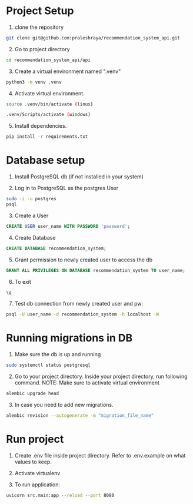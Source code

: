 # Project Setup
1. clone the repository
``` bash
git clone git@github.com:praleshraya/recommendation_system_api.git
```
2. Go to project directory
```bash
cd recommendation_system_api/api
```

3. Create a virtual environment named ".venv"
```bash
python3 -m venv .venv
```

4. Activate virtual environment.
```bash
source .venv/bin/activate (linux)

.venv/Scripts/activate (windows)
```

5. Install dependencies.
```bash
pip install -r requirements.txt
```


# Database setup
1. Install PostgreSQL db (if not installed in your system)

2. Log in to PostgreSQL as the postgres User
```bash
sudo -i -u postgres
psql
```
3. Create a User
```sql
CREATE USER user_name WITH PASSWORD 'password';
```

4. Create Database
```sql
CREATE DATABASE recommendation_system;
```

5. Grant permission to newly created user to access the db
```sql
GRANT ALL PRIVILEGES ON DATABASE recommendation_system TO user_name;
```
6. To exit
```sql
\q
```

7. Test db connection from newly created user and pw:
```bash
psql -U user_name -d recommendation_system -h localhost -W
```

# Running migrations in DB
1. Make sure the db is up and running
```bash
sudo systemctl status postgresql
```

2. Go to your project directory. Inside your project directory, run following command. NOTE: Make sure to activate virtual environment
```bash
alembic upgrade head
```

3. In case you need to add new migrations.
```bash
alembic revision --autogenerate -m "migration_file_name"
```

# Run project
1. Create .env file inside project directory. Refer to .env.example on what values to keep.

2. Activate virtualenv

3. To run application:
```bash
uvicorn src.main:app --reload --port 8080
```
